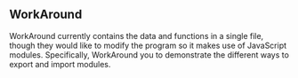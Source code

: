 ## WorkAround

WorkAround currently contains the data and functions in a single file, though they would like to modify the program so it makes use of JavaScript modules. Specifically, WorkAround you to demonstrate the different ways to export and import modules.
